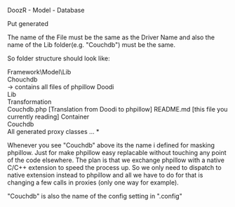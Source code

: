 DoozR - Model - Database






Put generated 

The name of the File must be the same as the Driver Name and also
the name of the Lib folder(e.g. "Couchdb") must be the same.


So folder structure should look like:


Framework\Model\Lib\
                    Chouchdb\
                             -> contains all files of phpillow
                Doodi\
                      Lib\
                          Transformation\
                                         Couchdb.php   [Translation from Doodi to phpillow]
                                         README.md     [this file you currently reading]
                          Container\
                                    Couchdb\
                                            All generated proxy classes ... *

Whenever you see "Couchdb" above its the name i defined for masking phpillow.
Just for make phpillow easy replacable without touching any point of the code
elsewhere. The plan is that we exchange phpillow with a native C/C++ extension
to speed the process up. So we only need to dispatch to native extension
instead to phpillow and all we have to do for that is changing a few calls in 
proxies (only one way for example).

"Couchdb" is also the name of the config setting in ".config"